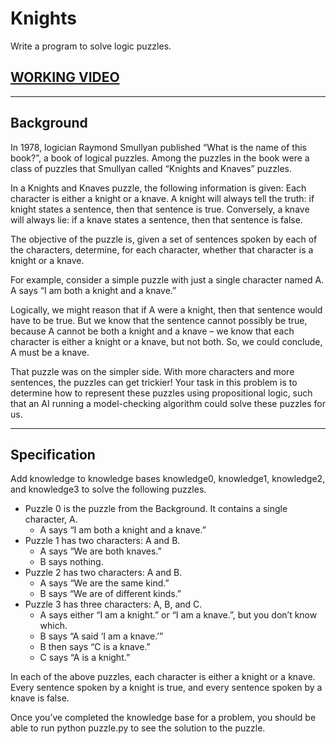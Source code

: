 # Knights

Write a program to solve logic puzzles.

## [WORKING VIDEO ](https://www.youtube.com/watch?v=2t4-tGtj908&feature=youtu.be "CS50 AI")


---

## Background

In 1978, logician Raymond Smullyan published “What is the name of this book?”, a book of logical puzzles. Among the puzzles in the book were a class of puzzles that Smullyan called “Knights and Knaves” puzzles.

In a Knights and Knaves puzzle, the following information is given: Each character is either a knight or a knave. A knight will always tell the truth: if knight states a sentence, then that sentence is true. Conversely, a knave will always lie: if a knave states a sentence, then that sentence is false.

The objective of the puzzle is, given a set of sentences spoken by each of the characters, determine, for each character, whether that character is a knight or a knave.

For example, consider a simple puzzle with just a single character named A. A says “I am both a knight and a knave.”

Logically, we might reason that if A were a knight, then that sentence would have to be true. But we know that the sentence cannot possibly be true, because A cannot be both a knight and a knave – we know that each character is either a knight or a knave, but not both. So, we could conclude, A must be a knave.

That puzzle was on the simpler side. With more characters and more sentences, the puzzles can get trickier! Your task in this problem is to determine how to represent these puzzles using propositional logic, such that an AI running a model-checking algorithm could solve these puzzles for us.

---

## Specification

Add knowledge to knowledge bases knowledge0, knowledge1, knowledge2, and knowledge3 to solve the following puzzles.

- Puzzle 0 is the puzzle from the Background. It contains a single character, A.
    - A says “I am both a knight and a knave.”
- Puzzle 1 has two characters: A and B.
    - A says “We are both knaves.”
    - B says nothing.
- Puzzle 2 has two characters: A and B.
    - A says “We are the same kind.”
    - B says “We are of different kinds.”
- Puzzle 3 has three characters: A, B, and C.
    - A says either “I am a knight.” or “I am a knave.”, but you don’t know which.
    - B says “A said ‘I am a knave.’”
    - B then says “C is a knave.”
   - C says “A is a knight.”

In each of the above puzzles, each character is either a knight or a knave. Every sentence spoken by a knight is true, and every sentence spoken by a knave is false.

Once you’ve completed the knowledge base for a problem, you should be able to run python puzzle.py to see the solution to the puzzle.
